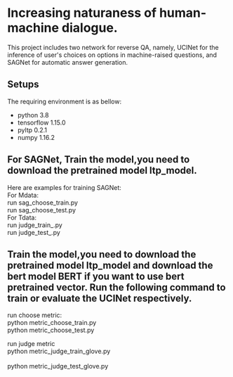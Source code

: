 # Increasing naturaness of human-machine dialogue.
 
This project includes two network for reverse QA, namely, UCINet for the inference of  user's choices on options in machine-raised questions, and SAGNet for automatic answer generation.<br>

Setups
-------  
The requiring environment is as bellow:<br>
* python 3.8<br>
* tensorflow 1.15.0<br>
* pyltp 0.2.1<br>
* numpy 1.16.2<br>


For SAGNet, Train the model,you need to download the pretrained model ltp_model.
-------  
Here are examples for training SAGNet:<br>
For Mdata:<br>
run sag_choose_train.py<br>
run sag_choose_test.py<br>
For Tdata:<br>
run judge_train_.py<br>
run judge_test_.py<br>


Train the model,you need to download the pretrained model ltp_model and download the bert model BERT if you want to use bert pretrained vector. Run the following command to train or evaluate the UCINet respectively.
-------  
run choose metric:<br>
python metric_choose_train.py<br>
python metric_choose_test.py<br>

run judge metric<br>
python metric_judge_train_glove.py<br>  
python metric_judge_test_glove.py<br>
